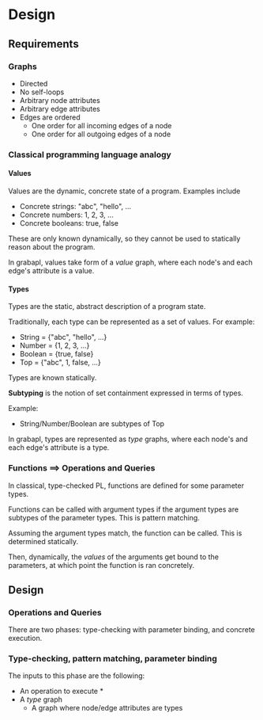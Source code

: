# Design

## Requirements

### Graphs
* Directed
* No self-loops
* Arbitrary node attributes
* Arbitrary edge attributes
* Edges are ordered
  * One order for all incoming edges of a node
  * One order for all outgoing edges of a node

### Classical programming language analogy

#### Values
Values are the dynamic, concrete state of a program.
Examples include
* Concrete strings: "abc", "hello", ...
* Concrete numbers: 1, 2, 3, ...
* Concrete booleans: true, false

These are only known dynamically, so they cannot be used to statically reason about the program.

In grabapl, values take form of a *value* graph, where each node's and each edge's attribute is a value.

#### Types
Types are the static, abstract description of a program state.

Traditionally, each type can be represented as a set of values.
For example:
* String = {"abc", "hello", ...}
* Number = {1, 2, 3, ...}
* Boolean = {true, false}
* Top = {"abc", 1, false, ...}

Types are known statically.

**Subtyping** is the notion of set containment expressed in terms of types.

Example:
* String/Number/Boolean are subtypes of Top

In grabapl, types are represented as *type* graphs, where each node's and each edge's attribute is a type.

### Functions ==> Operations and Queries
In classical, type-checked PL, functions are defined for some parameter types.

Functions can be called with argument types if the argument types are subtypes of the parameter types.
This is pattern matching.

Assuming the argument types match, the function can be called. This is determined statically.

Then, dynamically, the *values* of the arguments get bound to the parameters, at which point the function is ran
concretely.

## Design
### Operations and Queries

There are two phases: type-checking with parameter binding, and concrete execution.

### Type-checking, pattern matching, parameter binding
The inputs to this phase are the following:
* An operation to execute
  * 
* A *type* graph
  * A graph where node/edge attributes are types 